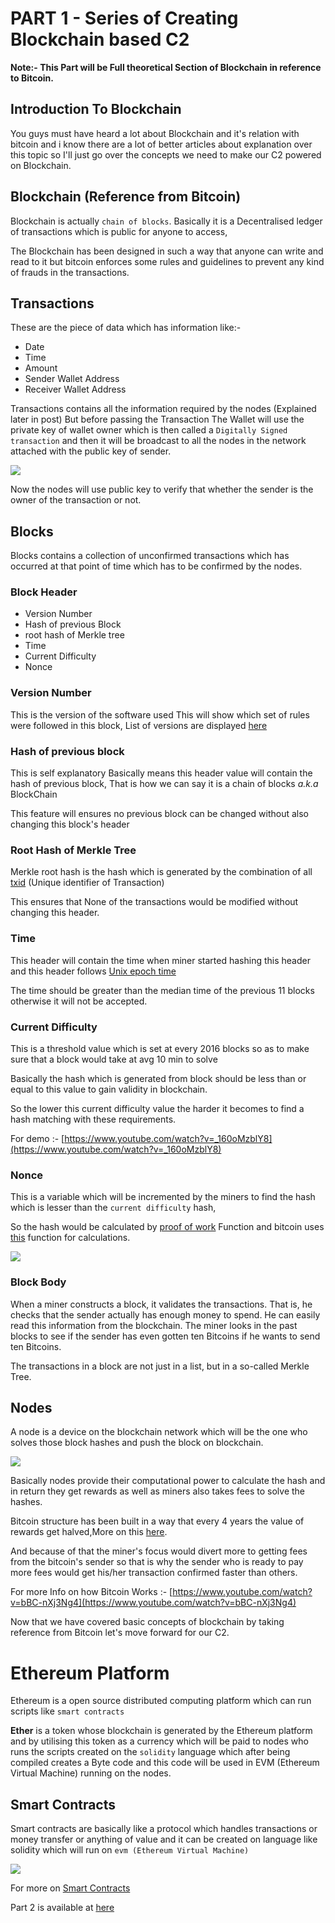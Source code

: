 # PART 1 - Series of Creating Blockchain based C2 

**Note:- This Part will be Full theoretical Section of Blockchain in reference to Bitcoin.**

## Introduction To Blockchain

You guys must have heard a lot about Blockchain and it's relation with bitcoin and i know  there are a lot of better articles about explanation over this topic so I'll just go over the concepts we need to make our C2 powered on Blockchain.

## Blockchain (Reference from Bitcoin)

Blockchain is actually  `chain of blocks`. Basically it is a Decentralised ledger of transactions which is public for anyone to access,

The Blockchain has been designed in such a way that anyone can write and read to it but bitcoin enforces some rules and guidelines to prevent any kind of frauds in the transactions. 

## Transactions

These are the piece of data which has information like:-

* Date
* Time
* Amount
* Sender Wallet Address
* Receiver Wallet Address



Transactions contains all the information required by the nodes (Explained later in post) But before passing the Transaction The Wallet will use the private key of wallet owner which is then called a `Digitally Signed transaction` and then it will be broadcast to all the nodes in the network attached with the public key of sender.

![](encrypt.png)



Now the nodes will use public key to verify that whether the sender is the owner of the transaction or not.



## Blocks

Blocks  contains a collection of unconfirmed transactions which has occurred at that point of time which has to be confirmed by the nodes. 

### Block Header

* Version Number
* Hash of previous Block
* root hash of Merkle tree
* Time
* Current Difficulty
* Nonce



### Version Number

This is the version of the software used  This will show which set of rules were followed in this block, List of versions are displayed [here](https://bitcoin.org/en/developer-reference#block-versions)

### Hash of previous block

This is self explanatory Basically means this header value will contain the hash of previous block, That is how we can say it is a chain of blocks *a.k.a* BlockChain

This feature will  ensures no previous block can be changed without also changing this block's header

### Root Hash of Merkle Tree

Merkle root hash is the hash which is generated by the combination of all  [txid](https://bitcoin.org/en/glossary/txid) (Unique identifier of Transaction) 

This ensures that None of the transactions would be modified without changing this header.



### Time

This header will contain the time when miner started hashing this header and this header follows  [Unix epoch time](https://en.wikipedia.org/wiki/Unix_time)

The time should be greater than the median time of the previous 11 blocks otherwise it will not be accepted.

### Current Difficulty

This is a threshold value which is set at every 2016 blocks so as to make sure that a block would take at avg 10 min to solve 

Basically the hash which is generated from block should be less than or equal to this value to gain validity in blockchain.

So the lower this current difficulty value the harder it becomes to find a hash matching with these requirements.

For demo :- [https://www.youtube.com/watch?v=_160oMzblY8](https://www.youtube.com/watch?v=_160oMzblY8) 

### Nonce

This is a variable which will be incremented by the miners to find the hash which is lesser than the `current difficulty` hash,

So the hash would be calculated by [proof of work](https://en.bitcoin.it/wiki/Proof_of_work) Function and bitcoin uses [this](https://en.bitcoin.it/wiki/Hashcash) function for calculations.

![](blocks.png)

### Block Body

When a miner constructs a block, it validates the transactions. That is, he checks that the sender actually has enough money to spend. He can easily read this information from the blockchain. The miner looks in the past blocks to see if the sender has even gotten ten Bitcoins if he wants to send ten Bitcoins.

The transactions in a block are not just in a list, but in a so-called Merkle Tree.



## Nodes

A node is a device on the blockchain network which will be the one who solves those block hashes and push the block on blockchain.

![](blocks-nodes.png)

Basically nodes provide their computational power to calculate the hash and in return they get rewards as well as miners also takes fees to solve the hashes.

Bitcoin structure has been built in a way that every 4 years the value of rewards get halved,More on this [here](https://99bitcoins.com/bitcoin-mining/halving/). 

And because of that the miner's focus would divert more to getting fees from the bitcoin's sender so that is why the sender who is ready to pay more fees would get his/her transaction confirmed faster than others.

For more Info on how Bitcoin Works :- [https://www.youtube.com/watch?v=bBC-nXj3Ng4](https://www.youtube.com/watch?v=bBC-nXj3Ng4)



Now that we have covered basic concepts of blockchain by taking reference from Bitcoin let's move forward for our C2.

# Ethereum  Platform

Ethereum is a open source distributed computing platform which can run scripts like `smart contracts` 

**Ether** is a token whose blockchain is generated by the Ethereum platform and by utilising this token as a currency which will be paid to nodes who runs the scripts created on the `solidity` language which after being compiled creates a Byte code and this code will be used in EVM (Ethereum Virtual Machine) running on the nodes.

  ## Smart Contracts

Smart contracts are basically like a protocol which handles transactions or money transfer or anything of value and it can be created on language like solidity which will run on ```evm (Ethereum Virtual Machine)```



![](smartcontractexplainer.jpg) 

For more on [Smart Contracts](https://blockgeeks.com/guides/smart-contracts/)


Part 2 is available at [here](/2019/August/Blockchain/parts/2/Solidity-creation.html)
